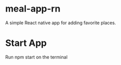# meal-app-rn
A simple React native app for adding favorite places.

# Start App
Run npm start on the terminal
